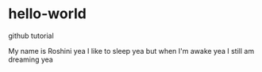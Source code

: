 # hello-world
github tutorial

My name is Roshini yea I like to sleep yea but when I'm awake yea I still am dreaming yea
